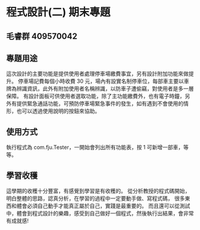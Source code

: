 # 程式設計(二) 期末專題
## 毛睿群 409570042 

## 專題用途
這次設計的主要功能是提供使用者處理停車場繳費事宜，另有設計附加功能來做提升。
停車場記費每個小時收費 30 元，場內有設實名制停車位，每部車主要以車牌為辨識資訊，此外有附加使用者名稱辨識，以防車子遭偷竊，對使用者是多一層保障。
有設計面板可供使用者選取功能，除了主功能繳費外，也有電子時鐘，另外有提供緊急通話功能，可預防停車場緊急事件的發生，如有遇到不會使用的情形，也可以透過使用說明的按鈕來協助。

## 使用方式
執行程式為 com.fju.Tester，一開始會列出所有功能表，按 1 可新增一部車，等等。

## 學習收穫
這學期的收穫十分豐富，有感覺到學習是有收穫的。
從分析教授的程式碼開始，明白整體的思路，認真分析，在學習的過程中一定要動手做、寫程式碼，
很多東西和體會必須自己動手才能真正屬於自己，實踐是最重要的。
而且還可以從測試中，體會到程式設計的樂趣，感受到自己做好一個程式，然後執行出結果，會非常有成就感!

